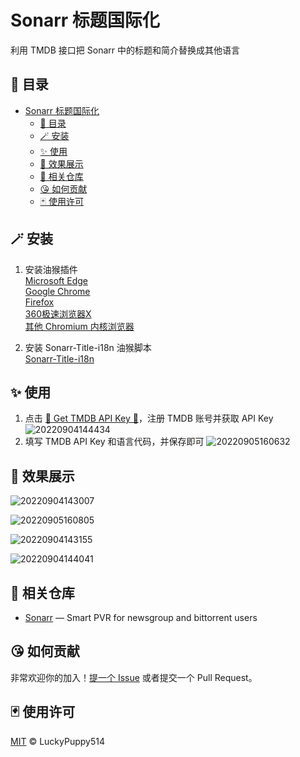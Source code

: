 # Sonarr 标题国际化

利用 TMDB 接口把 Sonarr 中的标题和简介替换成其他语言

## 📕 目录

- [Sonarr 标题国际化](#sonarr-标题国际化)
  - [📕 目录](#-目录)
  - [🪄 安装](#-安装)
  - [✨ 使用](#-使用)
  - [🐳 效果展示](#-效果展示)
  - [👏 相关仓库](#-相关仓库)
  - [😘 如何贡献](#-如何贡献)
  - [🃏 使用许可](#-使用许可)

## 🪄 安装

1. 安装油猴插件  
   [Microsoft Edge](https://microsoftedge.microsoft.com/addons/detail/tampermonkey/iikmkjmpaadaobahmlepeloendndfphd)  
   [Google Chrome](https://chrome.google.com/extensions/detail/dhdgffkkebhmkfjojejmpbldmpobfkfo)  
   [Firefox](https://addons.mozilla.org/en-US/firefox/addon/tampermonkey/)  
   [360极速浏览器X](https://chrome.google.com/webstore/detail/tampermonkey/dhdgffkkebhmkfjojejmpbldmpobfkfo)  
   [其他 Chromium 内核浏览器](https://chrome.google.com/webstore/detail/tampermonkey/dhdgffkkebhmkfjojejmpbldmpobfkfo)  
  
2. 安装 Sonarr-Title-i18n 油猴脚本  
  [Sonarr-Title-i18n](https://greasyfork.org/zh-CN/scripts/450716-sonarr-title-i18n)  

## ✨ 使用

1. 点击 [🔑 Get TMDB API Key 🔑](https://www.themoviedb.org/settings/api)，注册 TMDB 账号并获取 API Key
![20220904144434](https://cdn.jsdelivr.net/gh/LuckyPuppy514/pic-bed/common/20220904144434.png)
2. 填写 TMDB API Key 和语言代码，并保存即可
![20220905160632](https://cdn.jsdelivr.net/gh/LuckyPuppy514/pic-bed/common/20220905160632.png)

## 🐳 效果展示

![20220904143007](https://cdn.jsdelivr.net/gh/LuckyPuppy514/pic-bed/common/20220904143007.png)

![20220905160805](https://cdn.jsdelivr.net/gh/LuckyPuppy514/pic-bed/common/20220905160805.png)

![20220904143155](https://cdn.jsdelivr.net/gh/LuckyPuppy514/pic-bed/common/20220904143155.png)

![20220904144041](https://cdn.jsdelivr.net/gh/LuckyPuppy514/pic-bed/common/20220904144041.png)

## 👏 相关仓库

- [Sonarr](https://github.com/Sonarr/Sonarr) — Smart PVR for newsgroup and bittorrent users

## 😘 如何贡献

非常欢迎你的加入！[提一个 Issue](https://github.com/LuckyPuppy514/Sonarr-Title-i18n/issues/new) 或者提交一个 Pull Request。

## 🃏 使用许可

[MIT](https://github.com/LuckyPuppy514/Sonarr-Title-i18n/blob/main/LICENSE) © LuckyPuppy514
